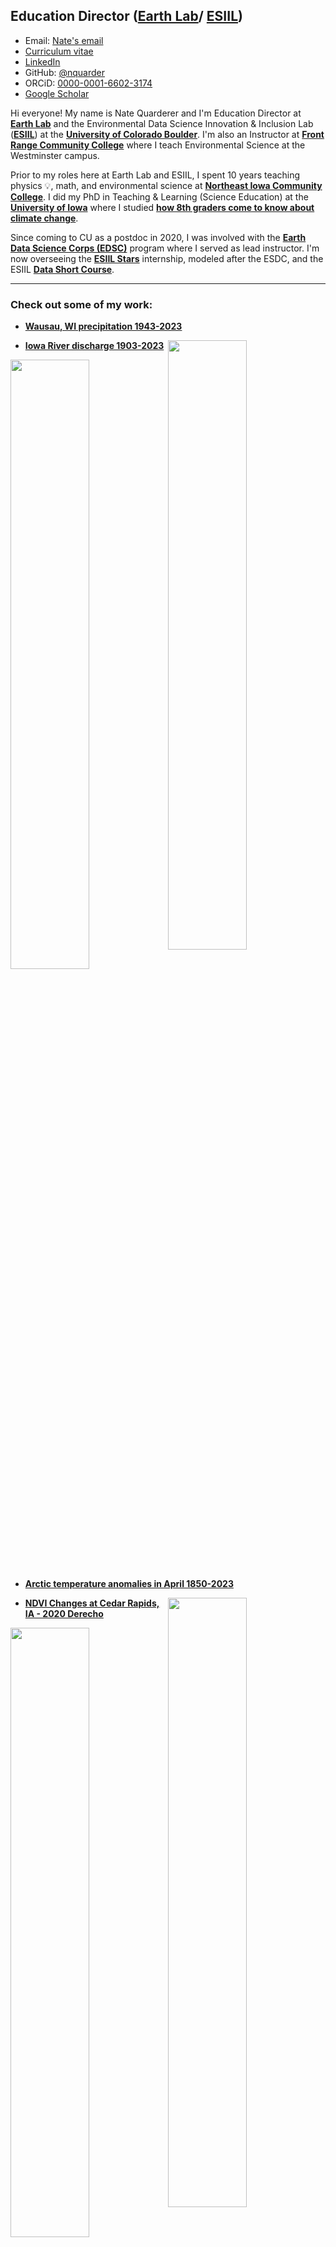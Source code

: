 <!--
## HERE ARE OTHER IMAGES TO USE ##
<img style="float: right;" src="https://earthlab.colorado.edu/sites/default/files/styles/square_med/public/media/image/profile.png?itok=81I5qGge" width="125" height="125">

***

![Nate's profile photo](/img/profile.png)

<img style="float: right;" src="img/profile.png" width="25%">
-->

## Education Director ([Earth Lab](https://earthlab.colorado.edu/our-team/nathan-quarderer)/ [ESIIL](https://esiil.org/our-team))
* Email: <a href="mailto:naqu1888@colorado.edu">Nate's email</a>
* <a href="https://docs.google.com/document/d/1UZNcXSnRnsQ-Uz3WoSa-JrKID7YULzRT/edit?usp=sharing&ouid=114384468148649901473&rtpof=true&sd=true" target="_blank">Curriculum vitae</a>
* <a href="https://www.linkedin.com/in/nathan-quarderer-69726b191/" target="_blank">LinkedIn</a>
* GitHub: <a href="https://github.com/nquarder" target="_blank">@nquarder</a>
* ORCiD: <a href="https://orcid.org/0000-0001-6602-3174" target="_blank">0000-0001-6602-3174</a>
* <a href="https://scholar.google.com/citations?user=JmH0MMIAAAAJ&hl=en&authuser=1" target="_blank">Google Scholar</a>

Hi everyone! My name is Nate Quarderer and I'm Education Director at <a href="https://earthlab.colorado.edu/" target="_blank">**Earth Lab**</a> and the Environmental Data Science Innovation & Inclusion Lab (<a href="https://esiil.org/" target="_blank">**ESIIL**</a>) at the <a href="https://www.colorado.edu/" target="_blank">**University of Colorado Boulder**</a>. I'm also an Instructor at <a href="https://www.frontrange.edu/index.html" target="_blank">**Front Range Community College**</a> where I teach Environmental Science at the Westminster campus. 

Prior to my roles here at Earth Lab and ESIIL, I spent 10 years teaching physics 💡, math, and environmental science at <a href="https://www.nicc.edu/" target="_blank">**Northeast Iowa Community College**</a>. I did my PhD in Teaching & Learning (Science Education) at the <a href="https://www.uiowa.edu/" target="_blank">**University of Iowa**</a> where I studied <a href="https://iro.uiowa.edu/esploro/outputs/9983949497702771?institution=01IOWA_INST&skipUsageReporting=true&recordUsage=false" target="_blank">**how 8th graders come to know about climate change**</a>. 

Since coming to CU as a postdoc in 2020, I was involved with the <a href="https://earthlab.colorado.edu/edsc" target="_blank">**Earth Data Science Corps (EDSC)**</a> program where I served as lead instructor. I'm now overseeing the <a href="https://esiil.org/esiil-stars" target="_blank">**ESIIL Stars**</a> internship, modeled after the ESDC, and the ESIIL <a href="https://esiil.org/data-short-course" target="_blank">**Data Short Course**</a>.

***

### Check out some of my work:
* [**Wausau, WI precipitation 1943-2023**](https://nquarder.github.io/notebooks/wausau-precip.html)
<img style="float: right;" src="/img/wausau-precip.png" height="50%">

* [**Iowa River discharge 1903-2023**](https://nquarder.github.io/notebooks/08-iowa-flood.html)
<img style="float: right;" src="/img/ia-river-discharge.png" height="50%">

* [**Arctic temperature anomalies in April 1850-2023**](https://nquarder.github.io/notebooks/arctic-temp-april.html)
<img style="float: right;" src="/img/arctic-temperature-anomaly.png" height="50%">

* [**NDVI Changes at Cedar Rapids, IA - 2020 Derecho**](https://github.com/nquarder/nquarder.github.io/blob/main/notebooks/cr-derecho.ipynb)
<img style="float: right;" src="/img/cr-derecho.png" height="50%">

* [**NDVI Changes at Newbold, WI - 2010-2022**](https://github.com/nquarder/nquarder.github.io/blob/main/notebooks/newbold-ndvi.ipynb)
<img style="float: right;" src="/img/newbold-ndvi.png" height="50%">

* [**NDVI Changes at Federally Administered Tribal Area, Pakistan - 2019-2023**](https://nquarder.github.io/notebooks/2021-pakistan-fires.html)
<img style="float: right;" src="/img/fata-ndvi.png" height="50%">

* [**NDVI Changes at Newbold, WI - 2010-2022**](https://github.com/nquarder/nquarder.github.io/blob/main/notebooks/newbold-ndvi.ipynb)
<img style="float: right;" src="/img/newbold-ndvi.png" height="50%">

* [**Landuse at Puerto Asís, Colombia 2002**](https://github.com/earthlab-education/04-geopark-raster-data/blob/main/notebooks/04-geopark-raster-data-solutions.ipynb)
<img style="float: right;" src="/img/puerto-asis-landcover-2002.png" height="50%">

* [**July high temperatures Danmarkshavn, Greenland (1983-2024)**](https://github.com/nquarder/nquarder.github.io/blob/main/notebooks/ncei-api-demo.ipynb)
<img style="float: right;" src="/img/greenland-july-temps.png" height="50%">

* [**Interactive map of Kirkwood Community College in Cedar Rapids, IA**](https://nquarder.github.io/notebooks/first-map.html)
<embed type="text/html" src="/img/cr.html" width="600" height="600">

* [**Annual Mean Temperature, Boulder, CO 1983-2023**](https://nquarder.github.io/notebooks/01-time-series-boulder.html)
<img style="float: right;" src="img/boulder-temp.png" height="50%">

* [**Annual Mean Temperature, Cedar Rapids, IA 1920-2020**](https://nquarder.github.io/notebooks/01-time-series-cedar-rapids.html)
<img style="float: right;" src="img/cr-temp.png" height="50%">

* [**Annual Mean Temperature, Iowa City, IA 1893-2025**](https://github.com/cu-esiil-edu/01-climate-nquarder/blob/main/notebooks/climate-98-download.ipynb)
<embed type="text/html" src="img/ic_ann_plot.html" height="800" width="600">

* [**Sandhill Crane Migration, 2023**](https://github.com/earthlab-education/02-migration-nquarder/blob/main/notebooks/migration-92-download-gbif.ipynb)
<embed type="text/html" src="img/sandhill-migration.html" width="600">


